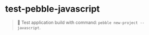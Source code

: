 # test-pebble-javascript

> :ledger: Test application build with command: `pebble new-project --javascript`.

